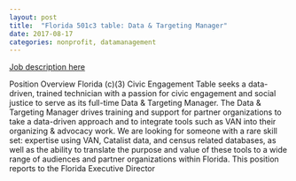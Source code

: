 ```yaml
---
layout: post
title:  "Florida 501c3 table: Data & Targeting Manager"
date: 2017-08-17
categories: nonprofit, datamanagement
---
```


[Job description here](http://www.statevoices.org/wp-content/uploads/2017/08/2017-08-03-FL-Data-Manager.pdf)

Position Overview
Florida (c)(3) Civic Engagement Table seeks a data-driven, trained technician with a passion for
civic engagement and social justice to serve as its full-time Data & Targeting Manager.
The Data & Targeting Manager drives training and support for partner organizations to take a
data-driven approach and to integrate tools such as VAN into their organizing & advocacy work.
We are looking for someone with a rare skill set: expertise using VAN, Catalist data, and census
related databases, as well as the ability to translate the purpose and value of these tools to a
wide range of audiences and partner organizations within Florida. This position reports to the
Florida Executive Director
